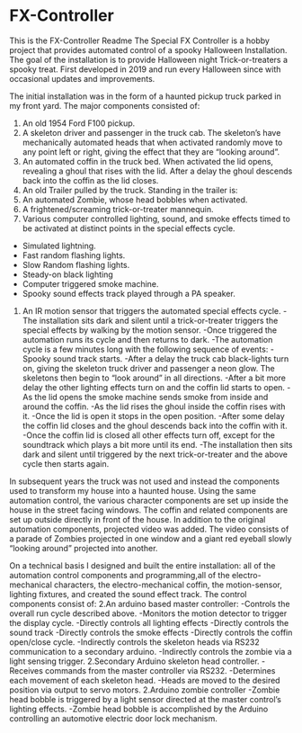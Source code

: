 # FX-Controller
This is the FX-Controller Readme
The Special FX Controller is a hobby project that provides automated control of a spooky Halloween Installation. The goal of the installation is to provide Halloween night Trick-or-treaters a spooky treat. First developed in 2019 and run every Halloween since with occasional updates and improvements.

The initial installation was in the form of a haunted pickup truck parked in my front yard. The major components consisted of:
1. An old 1954 Ford F100 pickup.
1. A skeleton driver and passenger in the truck cab. The skeleton’s have mechanically automated heads that when activated randomly move to any point left or right, giving the effect that they are “looking around”.
1. An automated coffin in the truck bed. When activated the lid opens, revealing a ghoul that rises with the lid. After a delay the ghoul descends back into the coffin as the lid closes.
1. An old Trailer pulled by the truck. Standing in the trailer is:
1. An automated Zombie, whose head bobbles when activated.
1. A frightened/screaming trick-or-treater mannequin.
1. Various computer controlled  lighting, sound, and smoke effects timed to be activated at distinct points in the special effects cycle. 
- Simulated lightning.
- Fast random flashing lights.
- Slow Random flashing lights.
- Steady-on black lighting
- Computer triggered smoke machine.
- Spooky sound effects track played through a PA speaker.
1. An IR motion sensor that triggers the automated special effects cycle.
-The installation sits dark and silent until a trick-or-treater triggers the special effects by walking by the motion sensor.
  -Once triggered the automation runs its cycle and then returns to dark.
-The automation cycle is a few minutes long with the following sequence of events:
  -Spooky sound track starts.
  -After a delay the truck cab black-lights turn on, giving the skeleton truck driver and passenger a neon glow. The skeletons then begin to  “look around” in all directions.
  -After a bit more delay the other lighting effects turn on and the coffin lid starts to open.
  -As the lid opens the smoke machine sends smoke from inside and around the coffin.
  -As the lid rises the ghoul inside the coffin rises with it.
  -Once the lid is open it stops in the open position.
  -After some delay the coffin lid closes and the ghoul descends back into the coffin with it.
  -Once the coffin lid is closed all other effects turn off, except for the soundtrack which plays a bit more until its end.
  -The installation then sits dark and silent until triggered by the next trick-or-treater and the above cycle then starts again.

In subsequent years the truck was not used and instead the components used to transform my house into a haunted house. Using the same automation control, the various character components are set up inside the house in the street facing windows. The coffin and related components are set up outside directly in front of the house. In addition to the original automation components, projected video was added. The video consists of a parade of Zombies projected in one window and a giant red eyeball slowly “looking around” projected into another.

On a technical basis I designed and built the entire installation: all of the automation control components and programming,all of the electro-mechanical characters, the electro-mechanical coffin, the motion-sensor, lighting fixtures, and created the sound effect track. The control components consist of:
2.An arduino based master controller:
-Controls the overall run cycle described above.
-Monitors the motion detector to trigger the display cycle.
-Directly controls all lighting effects
-Directly controls the sound track
-Directly controls the smoke effects
-Directly controls the coffin open/close cycle.
-Indirectly controls the skeleton heads via RS232 communication to a secondary arduino.
-Indirectly controls the zombie via a light sensing trigger.
2.Secondary Arduino skeleton head controller.
-Receives commands from the master controller via RS232.
-Determines each movement of each skeleton head.
-Heads are moved to the desired position via output to servo motors.
2.Arduino zombie controller
-Zombie head bobble is triggered by a light sensor directed at the master control’s lighting effects.
-Zombie head bobble is accomplished by the Arduino controlling an automotive electric door lock mechanism.
